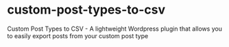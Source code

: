 custom-post-types-to-csv
========================

Custom Post Types to CSV - A lightweight Wordpress plugin that allows you to easily export posts from your custom post type
